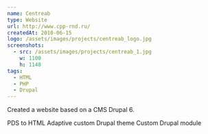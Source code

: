 ```yaml
---
name: Centreab
type: Website
url: http://www.cpp-rnd.ru/
createdAt: 2010-06-15
logo: /assets/images/projects/centreab_logo.jpg
screenshots: 
  - src: /assets/images/projects/centreab_1.jpg
    w: 1100
    h: 1148
tags:
  - HTML
  - PHP 
  - Drupal
---
```


Created a website based on a CMS Drupal 6.

PDS to HTML
Adaptive custom Drupal theme
Custom Drupal module
